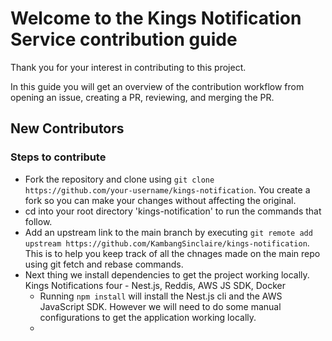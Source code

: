 # Welcome to the Kings Notification Service contribution guide

Thank you for your interest in contributing to this project.


In this guide you will get an overview of the contribution workflow from opening an issue, creating a PR, reviewing, and merging the PR.

## New Contributors 
### Steps to contribute
- Fork the repository and clone using ``git clone https://github.com/your-username/kings-notification``. You create a fork so you can make your changes without affecting the original.
- cd into your root directory 'kings-notification' to run the commands that follow.
- Add an upstream link to the main branch by executing ``git remote add upstream https://github.com/KambangSinclaire/kings-notification``. This is to help you keep track of all the chnages made on the main repo using git fetch and rebase commands.
- Next thing we install dependencies to get the project working locally. Kings Notifications four - Nest.js, Reddis, AWS JS SDK, Docker
  - Running ``npm install`` will install the Nest.js cli and the AWS JavaScript SDK. However we will need to do some manual configurations to get the application working locally.
  - 
